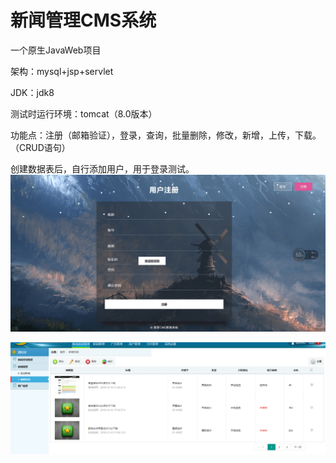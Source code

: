 # 新闻管理CMS系统
一个原生JavaWeb项目

架构：mysql+jsp+servlet

JDK：jdk8

测试时运行环境：tomcat（8.0版本）

功能点：注册（邮箱验证），登录，查询，批量删除，修改，新增，上传，下载。（CRUD语句）

创建数据表后，自行添加用户，用于登录测试。
![图片404](https://github.com/Snykta/GalaCMS/blob/master/WebContent/images/Snipaste_2019-05-20_11-19-43.png)

![图片404](https://github.com/Snykta/GalaCMS/blob/master/WebContent/images/ne_nwes.png)

